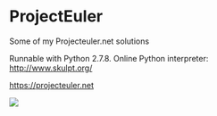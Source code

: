 # ProjectEuler
Some of my Projecteuler.net solutions

Runnable with Python 2.7.8.
Online Python interpreter: http://www.skulpt.org/

https://projecteuler.net

![](https://projecteuler.net/profile/wampa.png)
